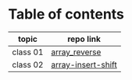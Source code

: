 # Table of contents
 | topic    | repo link         |
|----------|-------------------|
| class 01 | [array_reverse](https://github.com/Yousef-010/data-structures-and-algorithms/blob/main/array-reverse/README.md) |
 | class 02 | [array-insert-shift](https://github.com/Yousef-010/data-structures-and-algorithms/blob/main/array-insert-shift/README.md) |
 